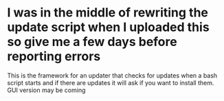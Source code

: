# I was in the middle of rewriting the update script when I uploaded this so give me a few days before reporting errors

This is the framework for an updater that checks for updates when a bash script starts and if there are updates it will ask if you want to install them. GUI version may be coming
